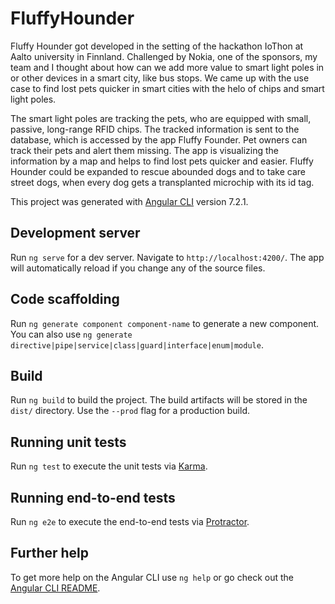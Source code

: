 # FluffyHounder

Fluffy Hounder got developed in the setting of the hackathon IoThon at Aalto university in Finnland.
Challenged by Nokia, one of the sponsors, my team and I thought about how can we add more value to smart light poles in or other devices in a smart city, like bus stops. We came up with the use case to find lost pets quicker in smart cities with the helo of chips and smart light poles. 

The smart light poles are tracking the pets, who are equipped with small, passive, long-range RFID chips. The tracked information is sent to the database, which is accessed by the app Fluffy Founder. Pet owners can track their pets and alert them missing. The app is visualizing the information by a map and helps to find lost pets quicker and easier.
Fluffy Hounder could be expanded to rescue abounded dogs and to take care street dogs, when every dog gets a transplanted microchip with its id tag. 

This project was generated with [Angular CLI](https://github.com/angular/angular-cli) version 7.2.1.

## Development server

Run `ng serve` for a dev server. Navigate to `http://localhost:4200/`. The app will automatically reload if you change any of the source files.

## Code scaffolding

Run `ng generate component component-name` to generate a new component. You can also use `ng generate directive|pipe|service|class|guard|interface|enum|module`.

## Build

Run `ng build` to build the project. The build artifacts will be stored in the `dist/` directory. Use the `--prod` flag for a production build.

## Running unit tests

Run `ng test` to execute the unit tests via [Karma](https://karma-runner.github.io).

## Running end-to-end tests

Run `ng e2e` to execute the end-to-end tests via [Protractor](http://www.protractortest.org/).

## Further help

To get more help on the Angular CLI use `ng help` or go check out the [Angular CLI README](https://github.com/angular/angular-cli/blob/master/README.md).
